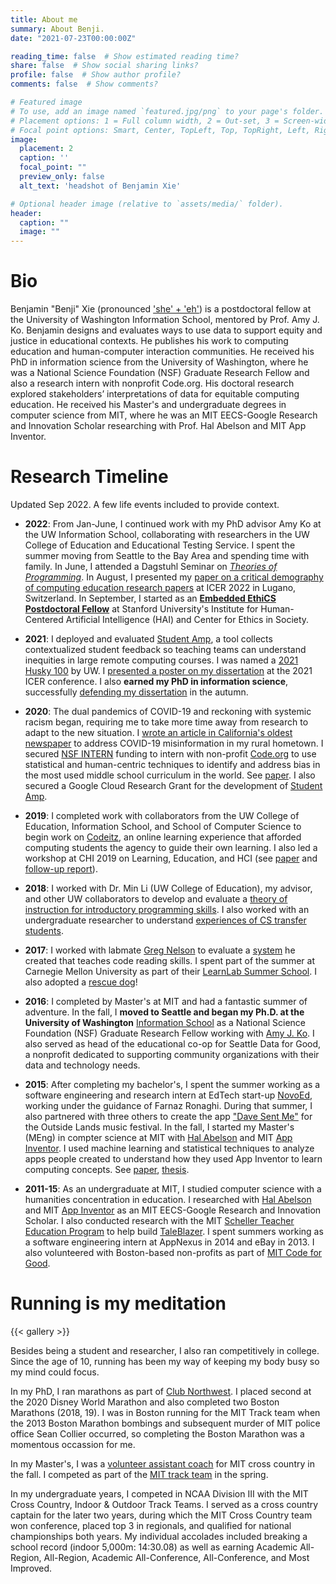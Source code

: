 ```yaml
---
title: About me
summary: About Benji.
date: "2021-07-23T00:00:00Z"

reading_time: false  # Show estimated reading time?
share: false  # Show social sharing links?
profile: false  # Show author profile?
comments: false  # Show comments?

# Featured image
# To use, add an image named `featured.jpg/png` to your page's folder.
# Placement options: 1 = Full column width, 2 = Out-set, 3 = Screen-width
# Focal point options: Smart, Center, TopLeft, Top, TopRight, Left, Right, BottomLeft, Bottom, BottomRight
image:
  placement: 2
  caption: ''
  focal_point: ""
  preview_only: false
  alt_text: 'headshot of Benjamin Xie'

# Optional header image (relative to `assets/media/` folder).
header:
  caption: ""
  image: ""
---
```


# Bio
Benjamin "Benji" Xie (pronounced ['she' + 'eh'](https://www.pronouncenames.com/pronounce/xie)) is a postdoctoral fellow at the University of Washington Information School, mentored by Prof. Amy J. Ko. Benjamin designs and evaluates ways to use data to support equity and justice in educational contexts. He publishes his work to computing education and human-computer interaction communities. He received his PhD in information science from the University of Washington, where he was a National Science Foundation (NSF) Graduate Research Fellow and also a research intern with nonprofit Code.org. His doctoral research explored stakeholders’ interpretations of data for equitable computing education. He received his Master's and undergraduate degrees in computer science from MIT, where he was an MIT EECS-Google Research and Innovation Scholar researching with Prof. Hal Abelson and MIT App Inventor.

# Research Timeline
Updated Sep 2022. A few life events included to provide context. 

- **2022**: From Jan-June, I continued work with my PhD advisor Amy Ko at the UW Information School, collaborating with researchers in the UW College of Education and Educational Testing Service. I spent the summer moving from Seattle to the Bay Area and spending time with family. In June, I attended a Dagstuhl Seminar on [_Theories of Programming_](https://medium.com/bits-and-behavior/dagstuhl-trip-report-theories-of-programming-382543a3e540). In August, I presented my [paper on a critical demography of computing education research papers](/publication/icer-2022/) at ICER 2022 in Lugano, Switzerland. In September, I started as an [**Embedded EthiCS Postdoctoral Fellow**](https://hai.stanford.edu/news/stanford-hai-names-seven-new-post-and-pre-doctoral-fellows) at Stanford University's Institute for Human-Centered Artificial Intelligence (HAI) and Center for Ethics in Society.

- **2021**: I deployed and evaluated [Student Amp](/project/studentamp/), a tool collects contextualized student feedback so teaching teams can understand inequities in large remote computing courses. I was named a [2021 Husky 100](https://web.archive.org/web/20210524172813/https://ischool.uw.edu/news/2021/05/5-ischool-students-among-husky-100) by UW. I [presented a poster on my dissertation](/publication/icer-2021/) at the 2021 ICER conference. I also **earned my PhD in information science**, successfully [defending my dissertation](https://web.archive.org/web/20211116001105/ischool.uw.edu/events/2021/11/dissertation-defense-benjamin-xie) in the autumn.

- **2020**: The dual pandemics of COVID-19 and reckoning with systemic racism began, requiring me to take more time away from research to adapt to the new situation. I [wrote an article in California's oldest newspaper](https://web.archive.org/web/20210209035459/www.mtdemocrat.com/opinion/guest-column-much-needed-fact-checking-of-dr-veltmeyers-covid-19-claims/) to address COVID-19 misinformation in my rural hometown. I secured [NSF INTERN](https://www.nsf.gov/publications/pub_summ.jsp?ods_key=nsf21013) funding to intern with non-profit [Code.org](https://code.org/about/) to use statistical and human-centric techniques to identify and address bias in the most used middle school curriculum in the world. See [paper](/publication/las-2021/). I also secured a Google Cloud Research Grant for the development of [Student Amp](/project/studentamp/).

- **2019**: I completed work with collaborators from the UW College of Education, Information School, and School of Computer Science to begin work on [Codeitz](/project/codeitz/), an online learning experience that afforded computing students the agency to guide their own learning. I also led a workshop at CHI 2019 on Learning, Education, and HCI (see [paper](/publication/chi-2019/) and [follow-up report](/publication/ix-2020/)).

- **2018**: I worked with Dr. Min Li (UW College of Education), my advisor, and other UW collaborators to develop and evaluate a [theory of instruction for introductory programming skills](publication/cse-2019/). I also worked with an undergraduate researcher to understand [experiences of CS transfer students](/publication/icer-2018).

- **2017**: I worked with labmate [Greg Nelson](http://greglnelson.info/) to evaluate a [system](/publication/icer-2017/) he created that teaches code reading skills. I spent part of the summer at Carnegie Mellon University as part of their [LearnLab Summer School](https://medium.com/bits-and-behavior/cmu-learnlab-summer-school-2017-innovation-understanding-iteration-ed8afba3cb1c). I also adopted a [rescue dog](/curie)!

- **2016**: I completed by Master's at MIT and had a fantastic summer of adventure. In the fall, I **moved to Seattle and began my Ph.D. at the University of Washington** [Information School](https://ischool.uw.edu/) as a National Science Foundation (NSF) Graduate Research Fellow working with [Amy J. Ko](https://faculty.washington.edu/ajko/). I also served as head of the educational co-op for Seattle Data for Good, a nonprofit dedicated to supporting community organizations with their data and technology needs.

- **2015**: After completing my bachelor's, I spent the summer working as a software engineering and research intern at EdTech start-up [NovoEd](https://www.novoed.com/), working under the guidance of Farnaz Ronaghi. During that summer, I also partnered with three others to create the app ["Dave Sent Me"](https://www.everfest.com/magazine/how-outside-lands-app-feature-dave-sent-me-introduced-festivals-goers-to-new-bands) for the Outside Lands music festival. In the fall, I started my Master's (MEng) in compter science at MIT with [Hal Abelson](https://www.csail.mit.edu/person/hal-abelson) and MIT [App Inventor](https://appinventor.mit.edu/). I used machine learning and statistical techniques to analyze apps people created to understand how they used App Inventor to learn computing concepts. See [paper](/publication/vlhcc-2016), [thesis](/publication/thesis-meng/).

- **2011-15**: As an undergraduate at MIT, I studied computer science with a humanities concentration in education. I researched with [Hal Abelson](https://www.csail.mit.edu/person/hal-abelson) and MIT [App Inventor](https://appinventor.mit.edu/) as an MIT EECS-Google Research and Innovation Scholar. I also conducted research with the MIT [Scheller Teacher Education Program](https://web.mit.edu/mitstep/projects.html) to help build [TaleBlazer](http://taleblazer.org/). I spent summers working as a software engineering intern at AppNexus in 2014 and eBay in 2013. I also volunteered with Boston-based non-profits as part of [MIT Code for Good](http://codeforgood.mit.edu/).

# Running is my meditation
{{< gallery >}}

Besides being a student and researcher, I also ran competitively in college. Since the age of 10, running has been my way of keeping my body busy so my mind could focus.

In my PhD, I ran marathons as part of [Club Northwest](https://www.clubnorthwest.org/benjamin-xie). I placed second at the 2020 Disney World Marathon and also completed two Boston Marathons (2018, 19). I was in Boston running for the MIT Track team when the 2013 Boston Marathon bombings and subsequent murder of MIT police office Sean Collier occurred, so completing the Boston Marathon was a momentous occassion for me.

In my Master's, I was a [volunteer assistant coach](https://web.archive.org/web/20160328101546/http://mitathletics.com/sports/m-xc/coaches/index) for MIT cross country in the fall. I competed as part of the [MIT track team](https://web.archive.org/web/20210726174602/https://mit.prestosports.com/sports/m-track/2015-16/bios/xie_benji_2sje) in the spring.

In my undergraduate years, I competed in NCAA Division III with the MIT Cross Country, Indoor & Outdoor Track Teams. I served as a cross country captain for the later two years, during which the MIT Cross Country team won conference, placed top 3 in regionals, and qualified for national championships both years. My individual accolades included breaking a school record (indoor 5,000m: 14:30.08) as well as earning Academic All-Region, All-Region, Academic All-Conference, All-Conference, and Most Improved. 